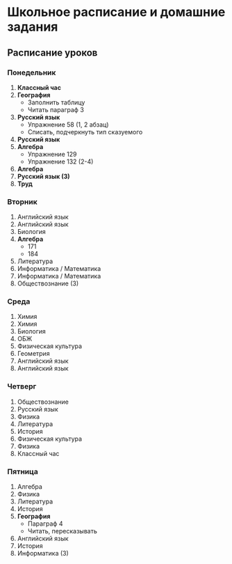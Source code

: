 # Школьное расписание и домашние задания

## Расписание уроков

### Понедельник
1. **Классный час**  
2. **География**  
   - Заполнить таблицу  
   - Читать параграф 3
3. **Русский язык**  
   - Упражнение 58 (1, 2 абзац)  
   - Списать, подчеркнуть тип сказуемого
4. **Русский язык**  
5. **Алгебра**  
   - Упражнение 129  
   - Упражнение 132 (2-4)
6. **Алгебра**  
7. **Русский язык (3)**  
8. **Труд**

### Вторник
1. Английский язык  
2. Английский язык  
3. Биология  
4. **Алгебра**
   - 171
   - 184
6. Литература  
7. Информатика / Математика  
8. Информатика / Математика  
9. Обществознание (3)

### Среда
1. Химия  
2. Химия  
3. Биология  
4. ОБЖ  
5. Физическая культура  
6. Геометрия  
7. Английский язык  
8. Английский язык

### Четверг
1. Обществознание  
2. Русский язык  
3. Физика  
4. Литература  
5. История  
6. Физическая культура  
7. Физика  
8. Классный час

### Пятница
1. Алгебра  
2. Физика  
3. Литература  
4. История  
5. **География**
   - Параграф 4
   - Читать, пересказывать
7. Английский язык  
8. История  
9. Информатика (3)
